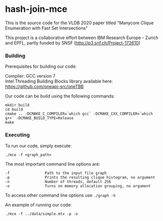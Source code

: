 # hash-join-mce

This is the source code for the VLDB 2020 paper titled "Manycore Clique Enumeration with Fast Set Intersections"

This project is a collaborative effort between IBM Research Europe - Zurich and EPFL, partly funded by SNSF (http://p3.snf.ch/Project-172610)

### Building

Prerequisites for building our code:

Compiler: GCC version 7  
Intel Threading Building Blocks library available here: https://github.com/oneapi-src/oneTBB

Our code can be build using the following commands:

```
mkdir build
cd build
cmake .. -DCMAKE_C_COMPILER=`which gcc` -DCMAKE_CXX_COMPILER=`which g++` -DCMAKE_BUILD_TYPE=Release
make
```

### Executing

To run our code, simply execute:

`./mce -f <graph_path>`

The most important command line options are:

```
-f                Path to the input file graph
-p                Prints the resulting clique histogram, no argument
-n                Number of threads, default 256
-o                Turns on memory allocation grouping, no argument
```
To access other command line options use `./graph -h`

An example of running our code:
```
./mce -f ../data/simple.mtx -p -o
```
